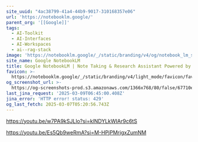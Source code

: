 ```yaml
---
site_uuid: "4ac38799-41a4-44b9-9017-310168357e06"
url: 'https://notebooklm.google/'
parent_org: '[[Google]]'
tags:
  - AI-Toolkit
  - AI-Interfaces
  - AI-Workspaces
  - ai--rag-stack
image: 'https://notebooklm.google/_/static/branding/v4/og/notebook_lm_share.png'
site_name: Google NotebookLM
title: Google NotebookLM | Note Taking & Research Assistant Powered by AI
favicon: >-
  https://notebooklm.google/_/static/branding/v4/light_mode/favicon/favicon-32x32.png
og_screenshot_url: >-
  https://og-screenshots-prod.s3.amazonaws.com/1366x768/80/false/67710e994bff5b1432c7bea1a9d09b6347b8ec99aaceaedd36d26f698c6dbafb.jpeg
last_jina_request: '2025-03-09T06:45:00.408Z'
jina_error: 'HTTP error! status: 429'
og_last_fetch: 2025-03-07T05:20:56.743Z
---
```

https://youtu.be/w7PA9kSJLlo?si=klNDYLkWIAr9c6tS

https://youtu.be/Es5Qb9weRmA?si=M-HPjPMrjgxZumNM
